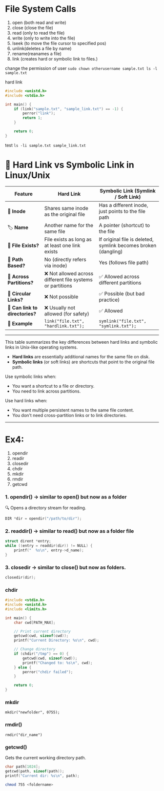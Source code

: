 # File System Calls

1. open  (both read and write)
2. close (close the file)
3. read  (only to read the file)
4. write (only to write into the file)
5. lseek (to move the file cursor to specified pos)
6. unlink(deletes a file by name)
7. rename(reanames a file)
8. link  (creates hard or symbolic link to files.)

change the permission of user
`
sudo chown otherusername sample.txt
ls -l sample.txt
`

hard link
```c
#include <unistd.h>
#include <stdio.h>

int main() {
    if (link("sample.txt", "sample_link.txt") == -1) {
        perror("link");
        return 1;
    }

    return 0;
}

```
test
`ls -li sample.txt sample_link.txt`

# 🔗 Hard Link vs Symbolic Link in Linux/Unix

| Feature | Hard Link | Symbolic Link (Symlink / Soft Link) |
|--------|------------|-------------------------------------|
| 🔢 **Inode** | Shares same inode as the original file | Has a different inode, just points to the file path |
| 🏷️ **Name** | Another name for the same file | A pointer (shortcut) to the file |
| 🧱 **File Exists?** | File exists as long as at least one link exists | If original file is deleted, symlink becomes broken (dangling) |
| 🧭 **Path Based?** | No (directly refers via inode) | Yes (follows file path) |
| 📁 **Across Partitions?** | ❌ Not allowed across different file systems or partitions | ✅ Allowed across different partitions |
| 🔄 **Circular Links?** | ❌ Not possible | ✅ Possible (but bad practice) |
| 📂 **Can link to directories?** | ❌ Usually not allowed (for safety) | ✅ Allowed |
| 🧾 **Example** | `link("file.txt", "hardlink.txt");` | `symlink("file.txt", "symlink.txt");` |

---

This table summarizes the key differences between hard links and symbolic links in Unix-like operating systems.

- **Hard links** are essentially additional names for the same file on disk.
- **Symbolic links** (or soft links) are shortcuts that point to the original file path.

Use symbolic links when:
- You want a shortcut to a file or directory.
- You need to link across partitions.

Use hard links when:
- You want multiple persistent names to the same file content.
- You don't need cross-partition links or to link directories.




------------------------------------------------------

# Ex4:

1. opendir
2. readir
3. closedir
4. chdir
5. mkdir
6. rmdir
7. getcwd


### 1. opendir() -> similar to open() but now as a folder
🔍 Opens a directory stream for reading.
```c
DIR *dir = opendir("/path/to/dir");
```

### 2. readdir() -> similar to read() but now as a folder file
```c
struct dirent *entry;
while ((entry = readdir(dir)) != NULL) {
    printf("  %s\n", entry->d_name);
}
```

### 3. closedir -> similar to close() but now as folders.
```c
closedir(dir);
```

### chdir 
```c 
#include <stdio.h>
#include <unistd.h>
#include <limits.h>

int main() {
    char cwd[PATH_MAX];

    // Print current directory
    getcwd(cwd, sizeof(cwd));
    printf("Current Directory: %s\n", cwd);

    // Change directory
    if (chdir("/tmp") == 0) {
        getcwd(cwd, sizeof(cwd));
        printf("Changed to: %s\n", cwd);
    } else {
        perror("chdir failed");
    }

    return 0;
}
```

### mkdir
`mkdir("newfolder", 0755);`

### rmdir()
`rmdir("dir_name")`

### getcwd()
Gets the current working directory path.
```c
char path[1024];
getcwd(path, sizeof(path));
printf("Current dir: %s\n", path);
```


```sh
chmod 755 <foldername>
```
